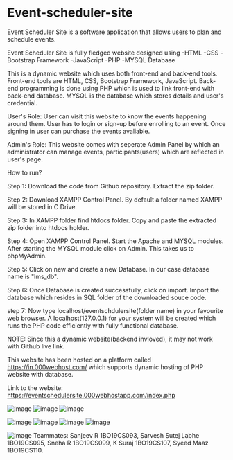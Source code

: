 # Event-scheduler-site
Event Scheduler Site is a software application that allows users to plan and schedule events. 


Event Scheduler Site is fully fledged website designed using 
-HTML
-CSS
-Bootstrap Framework
-JavaScript
-PHP
-MYSQL Database

This is a dynamic website which uses both front-end and back-end tools. Front-end tools are HTML, CSS, Bootstrap Framework, JavaScript. Back-end programming is done using PHP which 
is used to link front-end with back-end database.
MYSQL is the database which stores details and user's credential. 

User's Role:
User can visit this website to know the events happening around them. User has to login or sign-up before enrolling to an event. Once signing in user can purchase the events 
avaliable.

Admin's Role:
This website comes with seperate Admin Panel by which an administrator can manage events, participants(users) which are reflected in user's page.


How to run?

Step 1: Download the code from Github repository. Extract the zip folder.

Step 2: Download XAMPP Control Panel. By default a folder named XAMPP will be stored in C Drive.

Step 3: In XAMPP folder find htdocs folder. Copy and paste the extracted zip folder into htdocs holder.

Step 4: Open XAMPP Control Panel. Start the Apache and MYSQL modules. After starting the MYSQL module click on Admin. This takes us to phpMyAdmin.

Step 5: Click on new and create a new Database. In our case database name is "lms_db".

Step 6: Once Database is created successfully, click on import. Import the database which resides in SQL folder of the downloaded souce code.

step 7: Now type localhost/eventschdulersite(folder name) in your favourite web browser. A localhost(127.0.0.1) for your system will be created which runs the 
        PHP code efficiently with fully functional database.




NOTE: Since this a dynamic website(backend invloved), it may not work with Github live link.

This website has been hosted on a platform called https://in.000webhost.com/ which supports dynamic hosting of PHP website with database.

Link to the website: https://eventschedulersite.000webhostapp.com/index.php


![image](https://user-images.githubusercontent.com/96539258/193834399-4b805b45-67a9-4e11-bcce-7da058179580.png)
![image](https://user-images.githubusercontent.com/96539258/193834527-5b9a1fe8-ca05-442a-bf91-42964de86622.png)
![image](https://user-images.githubusercontent.com/96539258/193834623-e481e8d7-a4f6-4ef8-a69f-a34bad7e5909.png)

![image](https://user-images.githubusercontent.com/96539258/193834898-deb8429d-fac8-45ce-ab04-7058e7ba027b.png)
![image](https://user-images.githubusercontent.com/96539258/193835066-be5985e8-6a9d-4b86-92c9-75ef73a0eb9b.png)
![image](https://user-images.githubusercontent.com/96539258/193835108-1f3fbd79-7f5b-4eb5-b127-cca938491068.png)
![image](https://user-images.githubusercontent.com/96539258/193835161-5ae8ac51-d114-4b5a-b1dd-2b4ed57a86b2.png)

![image](https://user-images.githubusercontent.com/96539258/193835187-db87f157-04c2-4c28-a4b1-a8cef4a96654.png)
Teammates: Sanjeev R 1BO19CS093, Sarvesh Sutej Labhe 1BO19CS095, Sneha R 1BO19CS099, K Suraj 1BO19CS107, Syeed Maaz 1BO19CS110.
